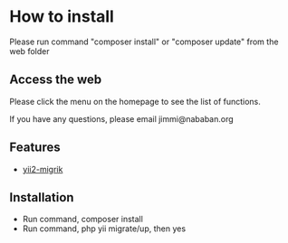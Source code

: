 <h1>How to install</h1>

<p>Please run command "composer install" or "composer update" from the web folder</p>

<h2>Access the web</h2>

<p>Please click the menu on the homepage to see the list of functions.</p>

<p>If you have any questions, please email jimmi@nababan.org</p>

Features
--------------------
- [yii2-migrik](https://github.com/Insolita/yii2-migrik)

Installation
--------------------
- Run command, composer install
- Run command, php yii migrate/up, then yes
